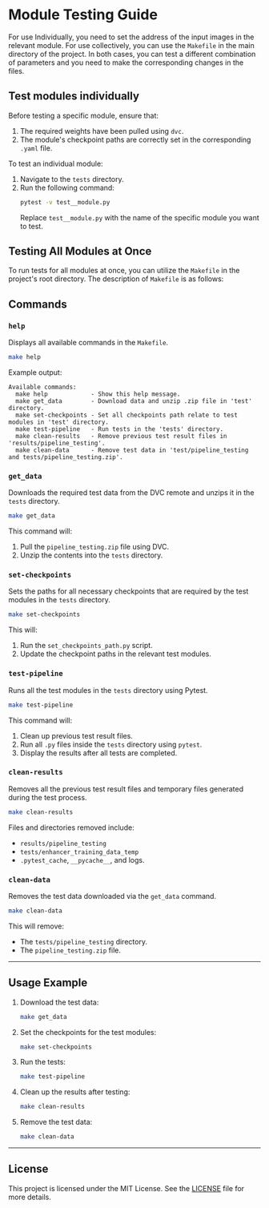 
# Module Testing Guide

For use Individually, you need to set the address of the input images in the relevant module. For use collectively, you can use the `Makefile` in the main directory of the project. In both cases, you can test a different combination of parameters and you need to make the corresponding changes in the files.

## Test modules individually

Before testing a specific module, ensure that:

1. The required weights have been pulled using `dvc`.
2. The module's checkpoint paths are correctly set in the corresponding `.yaml` file.

To test an individual module:

1. Navigate to the `tests` directory.
2. Run the following command:
   ```bash
   pytest -v test__module.py
   ```
   Replace `test__module.py` with the name of the specific module you want to test.

## Testing All Modules at Once

To run tests for all modules at once, you can utilize the `Makefile` in the project's root directory. The description of `Makefile` is as follows:

## Commands

### `help`

Displays all available commands in the `Makefile`.

```bash
make help
```

Example output:
```
Available commands:
  make help            - Show this help message.
  make get_data        - Download data and unzip .zip file in 'test' directory.
  make set-checkpoints - Set all checkpoints path relate to test modules in 'test' directory.
  make test-pipeline   - Run tests in the 'tests' directory.
  make clean-results   - Remove previous test result files in 'results/pipeline_testing'.
  make clean-data      - Remove test data in 'test/pipeline_testing and tests/pipeline_testing.zip'.
```

### `get_data`

Downloads the required test data from the DVC remote and unzips it in the `tests` directory.

```bash
make get_data
```

This command will:

1. Pull the `pipeline_testing.zip` file using DVC.
2. Unzip the contents into the `tests` directory.

### `set-checkpoints`

Sets the paths for all necessary checkpoints that are required by the test modules in the `tests` directory.

```bash
make set-checkpoints
```

This will:

1. Run the `set_checkpoints_path.py` script.
2. Update the checkpoint paths in the relevant test modules.

### `test-pipeline`

Runs all the test modules in the `tests` directory using Pytest.

```bash
make test-pipeline
```

This command will:

1. Clean up previous test result files.
2. Run all `.py` files inside the `tests` directory using `pytest`.
3. Display the results after all tests are completed.

### `clean-results`

Removes all the previous test result files and temporary files generated during the test process.

```bash
make clean-results
```

Files and directories removed include:

- `results/pipeline_testing`
- `tests/enhancer_training_data_temp`
- `.pytest_cache`, `__pycache__`, and logs.

### `clean-data`

Removes the test data downloaded via the `get_data` command.

```bash
make clean-data
```

This will remove:

- The `tests/pipeline_testing` directory.
- The `pipeline_testing.zip` file.

---

## Usage Example

1. Download the test data:
   ```bash
   make get_data
   ```

2. Set the checkpoints for the test modules:
   ```bash
   make set-checkpoints
   ```

3. Run the tests:
   ```bash
   make test-pipeline
   ```

4. Clean up the results after testing:
   ```bash
   make clean-results
   ```

5. Remove the test data:
   ```bash
   make clean-data
   ```

---

## License

This project is licensed under the MIT License. See the [LICENSE](LICENSE) file for more details.
